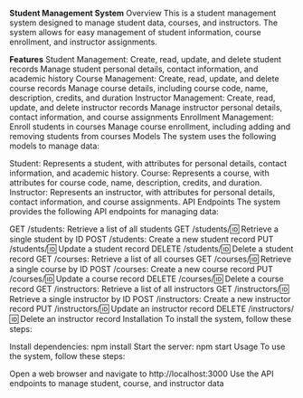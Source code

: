 **Student Management System**
Overview
This is a student management system designed to manage student data, courses, and instructors. The system allows for easy management of student information, course enrollment, and instructor assignments.

**Features**
Student Management:
Create, read, update, and delete student records
Manage student personal details, contact information, and academic history
Course Management:
Create, read, update, and delete course records
Manage course details, including course code, name, description, credits, and duration
Instructor Management:
Create, read, update, and delete instructor records
Manage instructor personal details, contact information, and course assignments
Enrollment Management:
Enroll students in courses
Manage course enrollment, including adding and removing students from courses
Models
The system uses the following models to manage data:

Student: Represents a student, with attributes for personal details, contact information, and academic history.
Course: Represents a course, with attributes for course code, name, description, credits, and duration.
Instructor: Represents an instructor, with attributes for personal details, contact information, and course assignments.
API Endpoints
The system provides the following API endpoints for managing data:

GET /students: Retrieve a list of all students
GET /students/:id: Retrieve a single student by ID
POST /students: Create a new student record
PUT /students/:id: Update a student record
DELETE /students/:id: Delete a student record
GET /courses: Retrieve a list of all courses
GET /courses/:id: Retrieve a single course by ID
POST /courses: Create a new course record
PUT /courses/:id: Update a course record
DELETE /courses/:id: Delete a course record
GET /instructors: Retrieve a list of all instructors
GET /instructors/:id: Retrieve a single instructor by ID
POST /instructors: Create a new instructor record
PUT /instructors/:id: Update an instructor record
DELETE /instructors/:id: Delete an instructor record
Installation
To install the system, follow these steps:

Install dependencies: npm install
Start the server: npm start
Usage
To use the system, follow these steps:

Open a web browser and navigate to http://localhost:3000
Use the API endpoints to manage student, course, and instructor data